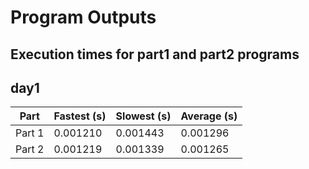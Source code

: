 # Program Outputs
## Execution times for part1 and part2 programs

## day1
| Part | Fastest (s) | Slowest (s) | Average (s) |
| ---- | ------------ | ------------ | ------------ |
| Part 1 | 0.001210 | 0.001443 | 0.001296 |
| Part 2 | 0.001219 | 0.001339 | 0.001265 |